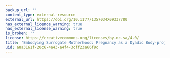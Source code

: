 ```yaml
---
backup_url: ''
content_type: external-resource
external_url: https://doi.org/10.1177/1357034X09337780
has_external_licence_warning: true
has_external_license_warning: true
is_broken: ''
license: https://creativecommons.org/licenses/by-nc-sa/4.0/
title: 'Embodying Surrogate Motherhood: Pregnancy as a Dyadic Body-project'
uid: a8a3161f-20c6-4a43-a4f4-3cff23a66f9c
---
```

